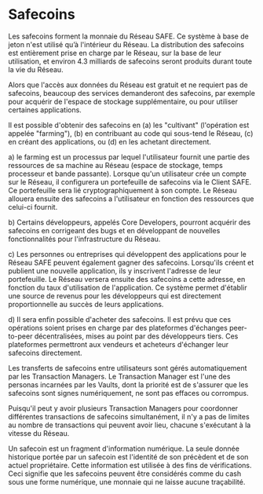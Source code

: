 # Safecoins

Les safecoins forment la monnaie du Réseau SAFE. Ce système à base de jeton n'est utilisé qu’à l'intérieur du Réseau.
La distribution des safecoins est entièrement prise en charge par le Réseau, sur la base de leur utilisation, et environ 4.3 milliards de safecoins seront produits durant toute la vie du Réseau.

Alors que l'accès aux données du Réseau est gratuit et ne requiert pas de safecoins, beaucoup des services demanderont des safecoins, par exemple pour acquérir de l'espace de stockage supplémentaire, ou pour utiliser certaines applications.

Il est possible d'obtenir des safecoins en (a) les "cultivant" (l'opération est appelée "farming"), (b) en contribuant au code qui sous-tend le Réseau, (c) en créant des applications, ou (d) en les achetant directement.

a) le farming est un processus  par lequel l'utilisateur fournit une partie des ressources de sa machine au Réseau (espace de stockage, temps processeur et bande passante). Lorsque qu'un utilisateur crée un compte sur le Réseau, il configurera un portefeuille de safecoins via le Client SAFE. Ce portefeuille sera lié  cryptographiquement à son compte. Le Réseau allouera ensuite des safecoins a l'utilisateur en fonction des ressources que celui-ci fournit.

b) Certains développeurs, appelés Core Developers,  pourront acquérir des safecoins en corrigeant des bugs et en développant de nouvelles fonctionnalités pour l'infrastructure du Réseau.

c) Les personnes ou entreprises qui développent des applications pour le Réseau SAFE peuvent également gagner des safecoins. Lorsqu'ils créent et publient une nouvelle application, ils y inscrivent l'adresse de leur portefeuille. Le Réseau versera ensuite des safecoins a cette adresse, en fonction du taux d'utilisation de l'application. Ce système permet d'établir une source de revenus pour les développeurs qui est directement proportionnelle au succès de leurs applications.

d) Il sera enfin possible d'acheter des safecoins. Il est prévu que ces opérations soient prises en charge par des plateformes d'échanges peer-to-peer décentralisées, mises au point par des développeurs tiers. Ces plateformes permettront aux vendeurs et acheteurs d'échanger leur safecoins directement.

Les transferts de safecoins entre utilisateurs sont gérés automatiquement par les Transaction Managers. Le Transaction Manager est l'une des personas incarnées par les Vaults, dont la priorité est de s'assurer que les safecoins sont signes numériquement, ne sont pas effaces ou corrompus.

Puisqu'il peut y avoir plusieurs Transaction Managers pour coordonner différentes transactions de safecoins simultanément, il n'y a pas de limites au nombre de transactions qui peuvent avoir lieu, chacune s'exécutant à la vitesse du Réseau.

Un safecoin est un fragment d'information numérique. La seule donnée historique portée par un safecoin est l'identité de son précèdent et de son actuel propriétaire. Cette information est utilisée à des fins de vérifications. Ceci signifie que les safecoins peuvent être considérés comme du cash sous une forme numérique, une monnaie qui ne laisse aucune traçabilité.
